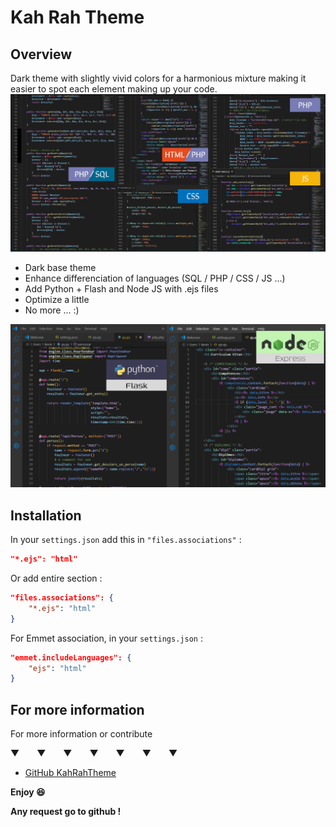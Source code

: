 # Kah Rah Theme

## Overview

Dark theme with slightly vivid colors for a harmonious mixture making it easier to spot each element making up your code.
![Global view](./files/image0.png)

* Dark base theme
* Enhance differenciation of languages (SQL / PHP / CSS / JS ...)
* Add Python + Flash and Node JS with .ejs files
* Optimize a little
* No more ... :)

![Global view](./files/image1.png)

## Installation 

In your `settings.json` add this in `"files.associations"` :

```json
"*.ejs": "html"
```

Or add entire section :
```json
"files.associations": {
    "*.ejs": "html"
}
```

For Emmet association, in your `settings.json` : 

```json
"emmet.includeLanguages": {
    "ejs": "html"
}
```

## For more information

For more information or contribute 

▼&emsp;&emsp;▼&emsp;&emsp;▼&emsp;&emsp;▼&emsp;&emsp;▼&emsp;&emsp;▼&emsp;&emsp;▼ 
* [GitHub KahRahTheme](https://github.com/KahlemPik/KahRahTheme)

**Enjoy 😆**

**Any request go to github !**
